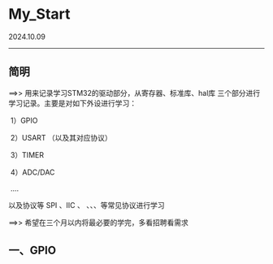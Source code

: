 # My_Start

2024.10.09

----



## 简明

==>> 用来记录学习STM32的驱动部分，从寄存器、标准库、hal库 三个部分进行学习记录。主要是对如下外设进行学习：

​	1）GPIO

​	2）USART （以及其对应协议）

​	3）TIMER

​	4）ADC/DAC

​	....

以及协议等 SPI 、IIC 、 、、、等常见协议进行学习

==>> 希望在三个月以内将最必要的学完，多看招聘看需求



## 一、GPIO

